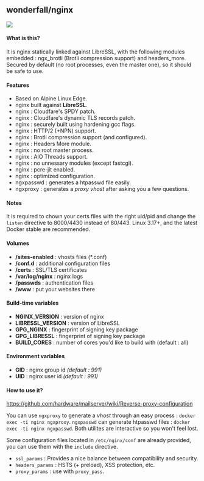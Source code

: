 ## wonderfall/nginx

![](https://upload.wikimedia.org/wikipedia/commons/thumb/c/c5/Nginx_logo.svg/115px-Nginx_logo.svg.png)

#### What is this?
It is nginx statically linked against LibreSSL, with the following modules embedded : ngx_brotli (Brotli compression support) and headers_more. Secured by default (no root processes, even the master one), so it should be safe to use.

#### Features
- Based on Alpine Linux Edge.
- nginx built against **LibreSSL**.
- nginx : Cloudfare's SPDY patch.
- nginx : Cloudfare's dynamic TLS records patch.
- nginx : securely built using hardening gcc flags.
- nginx : HTTP/2 (+NPN) support.
- nginx : Brotli compression support (and configured).
- nginx : Headers More module.
- nginx : no root master process.
- nginx : AIO Threads support.
- nginx : no unnessary modules (except fastcgi).
- nginx : pcre-jit enabled.
- nginx : optimized configuration.
- ngxpasswd : generates a htpasswd file easily.
- ngxproxy : generates a *proxy vhost* after asking you a few questions.

#### Notes
It is required to chown your certs files with the right uid/pid and change the `listen` directive to 8000/4430 instead of 80/443. Linux 3.17+, and the latest Docker stable are recommended.

#### Volumes
- **/sites-enabled** : vhosts files (*.conf)
- **/conf.d** : additional configuration files
- **/certs** : SSL/TLS certificates
- **/var/log/nginx** : nginx logs
- **/passwds** : authentication files
- **/www** : put your websites there

#### Build-time variables
- **NGINX_VERSION** : version of nginx
- **LIBRESSL_VERSION** : version of LibreSSL
- **GPG_NGINX** : fingerprint of signing key package
- **GPG_LIBRESSL** : fingerprint of signing key package
- **BUILD_CORES** : number of cores you'd like to build with (default : all)

#### Environment variables
- **GID** : nginx group id *(default : 991)*
- **UID** : nginx user id *(default : 991)*

#### How to use it?
https://github.com/hardware/mailserver/wiki/Reverse-proxy-configuration

You can use `ngxproxy` to generate a *vhost* through an easy process : `docker exec -ti nginx ngxproxy`. `ngxpasswd` can generate htpasswd files : `docker exec -ti nginx ngxpasswd`. Both utilites are interactive so you won't feel lost.

Some configuration files located in `/etc/nginx/conf` are already provided, you can use them with the `include` directive.

- `ssl_params` : Provides a nice balance between compatibility and security.
- `headers_params` : HSTS (+ preload), XSS protection, etc.
- `proxy_params` : use with `proxy_pass`.
